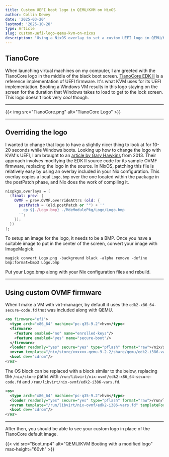 ```yaml
---
title: Custom UEFI boot logo in QEMU/KVM on NixOS
author: Collin Dewey
date: '2025-03-20'
lastmod: '2025-10-28'
type: Article
slug: custom-uefi-logo-qemu-kvm-on-nixos
description: "Using a NixOS overlay to set a custom UEFI logo in QEMU/KVM to replace the TianoCore logo when booting virtual machines"
---
```


## TianoCore

When launching virtual machines on my computer, I am greeted with the TianoCore logo in the middle of the black boot screen. [TianoCore EDK II](https://www.tianocore.org/) is a reference implementation of UEFI firmware. It's what KVM uses for its UEFI implementation. Booting a Windows VM results in this logo staying on the screen for the duration that Windows takes to load to get to the lock screen. This logo doesn't look very *cool* though. 

---

{{< img src="TianoCore.png" alt="TianoCore Logo" >}}

---

## Overriding the logo

I wanted to change that logo to have a slightly nicer thing to look at for 10-20 seconds while Windows boots. Looking up how to change the logo with KVM's UEFI, I am brought to an [article by Gary Hawkins](https://www.garyhawkins.me.uk/custom-logo-on-uefi-boot-screen/) from 2013. Their approach involves modifying the EDK II source code for its sample OVMF firmware, replacing the logo in the source. In NixOS, patching this file is relatively easy by using an overlay included in your Nix configuration. This overlay copies a local `Logo.bmp` over the one located within the package in the postPatch phase, and Nix does the work of compiling it.


```nix
nixpkgs.overlays = [
  (final: prev: {
    OVMF = prev.OVMF.overrideAttrs (old: {
      postPatch = (old.postPatch or "") + ''
        cp ${./Logo.bmp} ./MdeModulePkg/Logo/Logo.bmp
      '';
    });
  })
];
```

To setup an image for the logo, it needs to be a BMP. Once you have a suitable image to put in the center of the screen, convert your image with ImageMagick.
```
magick convert Logo.png -background black -alpha remove -define bmp:format=bmp3 Logo.bmp
```

Put your Logo.bmp along with your Nix configuration files and rebuild.

---

## Using custom OVMF firmware

When I make a VM with virt-manager, by default it uses the `edk2-x86_64-secure-code.fd` that was included along with QEMU.
```xml
<os firmware="efi">
  <type arch="x86_64" machine="pc-q35-9.2">hvm</type>
  <firmware>
    <feature enabled="no" name="enrolled-keys"/>
    <feature enabled="yes" name="secure-boot"/>
  </firmware>
  <loader readonly="yes" secure="yes" type="pflash" format="raw">/nix/store/xxxxxx-qemu-9.2.2/share/qemu/edk2-x86_64-secure-code.fd</loader>
  <nvram template="/nix/store/xxxxxx-qemu-9.2.2/share/qemu/edk2-i386-vars.fd" templateFormat="raw" format="raw">/var/lib/libvirt/qemu/nvram/virt_VARS.fd</nvram>
  <boot dev="cdrom"/>
</os>
```

The OS block can be replaced with a block similar to the below, replacing the `/nix/store` paths with `/run/libvirt/nix-ovmf/edk2-x86_64-secure-code.fd` and `/run/libvirt/nix-ovmf/edk2-i386-vars.fd`.

```xml
<os>
  <type arch="x86_64" machine="pc-q35-9.2">hvm</type>
  <loader readonly="yes" secure="yes" type="pflash" format="raw">/run/libvirt/nix-ovmf/edk2-x86_64-secure-code.fd</loader>
  <nvram template="/run/libvirt/nix-ovmf/edk2-i386-vars.fd" templateFormat="raw" format="raw">/var/lib/libvirt/qemu/nvram/virt_VARS.fd</nvram>
  <boot dev="cdrom"/>
</os>
```

---

After then, you should be able to see your custom logo in place of the TianoCore default image.

{{< vid src="Boot.mp4" alt="QEMU/KVM Booting with a modified logo" max-height="60vh" >}}